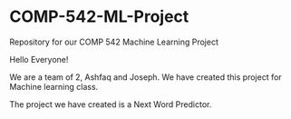 # COMP-542-ML-Project
Repository for our COMP 542 Machine Learning Project

Hello Everyone!

We are a team of 2, Ashfaq and Joseph. We have created this project for Machine learning class. 

The project we have created is a Next Word Predictor.
